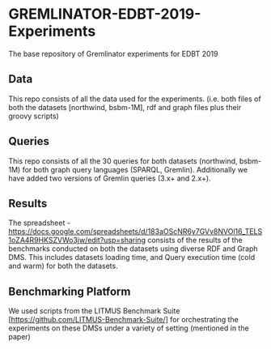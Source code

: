 # GREMLINATOR-EDBT-2019-Experiments
The base repository of Gremlinator experiments for EDBT 2019

## Data
This repo consists of all the data used for the experiments. (i.e. both files of both the datasets [northwind, bsbm-1M], rdf and graph files plus their groovy scripts)

## Queries
This repo consists of all the 30 queries for both datasets (northwind, bsbm-1M) for both graph query languages (SPARQL, Gremlin). Additionally we have added two versions of Gremlin queries (3.x+ and 2.x+).

## Results
The spreadsheet - https://docs.google.com/spreadsheets/d/183aOScNR6y7GVv8NVOl16_TELS1oZA4R9HKSZVWo3jw/edit?usp=sharing  consists of the results of the benchmarks conducted on both the datasets using diverse RDF and Graph DMS.
This includes datasets loading time, and Query execution time (cold and warm) for both the datasets.

## Benchmarking Platform
We used scripts from the LITMUS Benchmark Suite [https://github.com/LITMUS-Benchmark-Suite/] for orchestrating the experiments on these DMSs under a variety of setting (mentioned in the paper)


